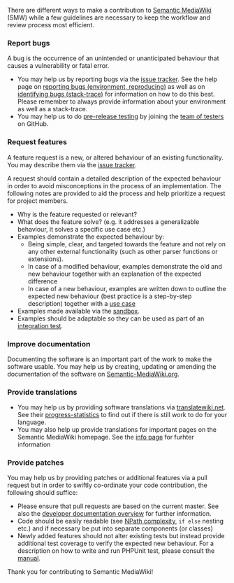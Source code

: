 <!-- Note that the headers in this file are being linked to via bitly.com. In case the headers change these links must be changed, too. Just ping kghbln on changes. -->
There are different ways to make a contribution to [Semantic MediaWiki][smw] (SMW) while a few guidelines are necessary to keep the workflow and review process most efficient.

### Report bugs

A bug is the occurrence of an unintended or unanticipated behaviour that causes a vulnerability or fatal error.

* You may help us by reporting bugs via the [issue tracker][smw-issues]. See the help page on [reporting bugs (environment, reproducing)][smw-bugs1] as well as on [identifying bugs (stack-trace)][smw-bugs2] for information on how to do this best. Please remember to always provide information about your environment as well as a stack-trace.
* You may help us to do [pre-release testing][smw-testing] by joining the [team of testers][smw-testers] on GitHub.

### Request features

A feature request is a new, or altered behaviour of an existing functionality. You may describe them via the [issue tracker][smw-issues].

A request should contain a detailed description of the expected behaviour in order to avoid misconceptions in the process of an implementation. The following notes are provided to aid the process and help prioritize a request for project members.

* Why is the feature requested or relevant?
* What does the feature solve? (e.g. it addresses a generalizable behaviour, it solves a specific use case etc.)
* Examples demonstrate the expected behaviour by:
  * Being simple, clear, and targeted towards the feature and not rely on any other external functionality (such as other parser functions or extensions).
  * In case of a modified behaviour, examples demonstrate the old and new behaviour together with an explanation of the expected difference
  * In case of a new behaviour, examples are written down to outline the expected new behaviour (best practice is a step-by-step description) together with a [use case](https://en.wikipedia.org/wiki/Use_case)
* Examples made available via the [sandbox](https://sandbox.semantic-mediawiki.org).
* Examples should be adaptable so they can be used as part of an [integration test](https://www.semantic-mediawiki.org/wiki/Help:Integration_tests).
 
### Improve documentation

Documenting the software is an important part of the work to make the software usable. You may help us by creating, updating or amending the documentation of the software on [Semantic-MediaWiki.org][smw].

### Provide translations

* You may help us by providing software translations via [translatewiki.net][twn]. See their [progress-statistics][twn-smw] to find out if there is still work to do for your language.
* You may also help up provide translations for important pages on the Semantic MediaWiki homepage. See the [info page][smw-trans] for furhter information

### Provide patches

You may help us by providing patches or additional features via a pull request but in order to swiftly co-ordinate your code contribution, the following should suffice:

* Please ensure that pull requests are based on the current master. See also the [developer documentation overview][smw-ddo] for further information.
* Code should be easily readable (see [NPath complexity][smw-npath], `if else` nesting etc.) and if necessary be put into separate components (or classes)
* Newly added features should not alter existing tests but instead provide additional test coverage to verify the expected new behaviour. For a description on how to write and run PHPUnit test, please consult the [manual][mw-testing].

Thank you for contributing to Semantic MediaWiki!

[smw]: https://github.com/SemanticMediaWiki/SemanticMediaWiki
[smw-issues]: https://github.com/SemanticMediaWiki/SemanticMediaWiki/issues
[smw-bugs1]: https://www.semantic-mediawiki.org/wiki/Help:Reporting_bugs
[smw-bugs2]: https://www.semantic-mediawiki.org/wiki/Help:Identifying_bugs
[smw-testing]: https://www.semantic-mediawiki.org/wiki/Help:Reporting_bugs#Pre-release_testing
[smw-testers]: https://github.com/orgs/SemanticMediaWiki/teams/testers
[twn]: https://translatewiki.net/
[twn-smw]: https://translatewiki.net/wiki/Special:MessageGroupStats?group=mwgithub-semanticmediawiki&suppressempty=1&x=D
[smw-trans]: https://www.semantic-mediawiki.org/wiki/semantic-mediawiki.org:Translating_content
[smw-ddo]: https://github.com/SemanticMediaWiki/SemanticMediaWiki/blob/master/docs/technical/README.md
[mw-testing]: https://www.mediawiki.org/wiki/Manual:PHP_unit_testing
[smw-npath]: https://www.semantic-mediawiki.org/wiki/Code_coverage#NPath_complexity
